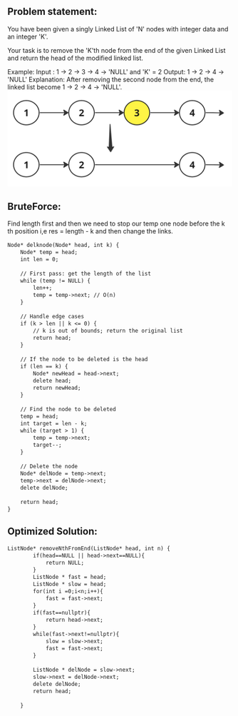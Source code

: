 ## Problem statement:
You have been given a singly Linked List of 'N' nodes with integer data and an integer 'K'.



Your task is to remove the 'K'th node from the end of the given Linked List and return the head of the modified linked list.



Example:
Input : 1 -> 2 -> 3 -> 4 -> 'NULL'  and  'K' = 2
Output: 1 -> 2 -> 4 -> 'NULL'
Explanation:
After removing the second node from the end, the linked list become 1 -> 2 -> 4 -> 'NULL'.
![alt text](image-4.png)

## BruteForce:

Find length first and then we need to stop our temp one node before the k th position i,e res = length - k and then change the links.

```
Node* delknode(Node* head, int k) {
    Node* temp = head;
    int len = 0;

    // First pass: get the length of the list
    while (temp != NULL) {
        len++;
        temp = temp->next; // O(n)
    }

    // Handle edge cases
    if (k > len || k <= 0) {
        // k is out of bounds; return the original list
        return head;
    }

    // If the node to be deleted is the head
    if (len == k) {
        Node* newHead = head->next;
        delete head;
        return newHead;
    }

    // Find the node to be deleted
    temp = head;
    int target = len - k;
    while (target > 1) {
        temp = temp->next;
        target--;
    }

    // Delete the node
    Node* delNode = temp->next;
    temp->next = delNode->next;
    delete delNode;

    return head;
}

```

## Optimized Solution:

```Suppose K =2 ;
ListNode* removeNthFromEnd(ListNode* head, int n) {
        if(head==NULL || head->next==NULL){
            return NULL;
        }
        ListNode * fast = head;
        ListNode * slow = head;
        for(int i =0;i<n;i++){
            fast = fast->next;
        }
        if(fast==nullptr){
            return head->next;
        }
        while(fast->next!=nullptr){
            slow = slow->next;
            fast = fast->next;
        }
        
        ListNode * delNode = slow->next;
        slow->next = delNode->next;
        delete delNode;
        return head;
        
    }
```

